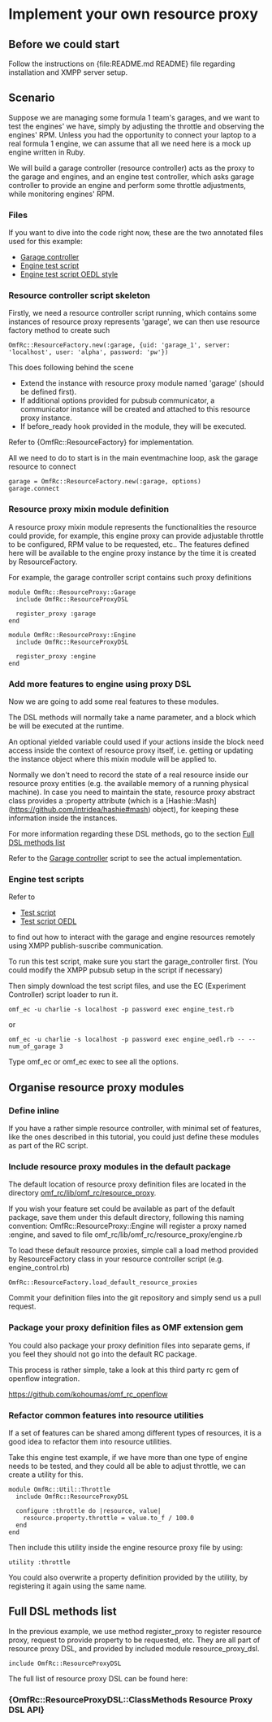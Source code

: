 # Implement your own resource proxy

## Before we could start

Follow the instructions on {file:README.md README} file regarding installation and XMPP server setup.

## Scenario

Suppose we are managing some formula 1 team's garages, and we want to test the engines' we have, simply by adjusting the throttle and observing the engines' RPM. Unless you had the opportunity to connect your laptop to a real formula 1 engine, we can assume that all we need here is a mock up engine written in Ruby.

We will build a garage controller (resource controller) acts as the proxy to the garage and engines, and an engine test controller, which asks garage controller to provide an engine and perform some throttle adjustments, while monitoring engines' RPM.

### Files

If you want to dive into the code right now, these are the two annotated files used for this example:

* [Garage controller](https://github.com/mytestbed/omf/blob/master/doc/garage_controller.rb)
* [Engine test script](https://github.com/mytestbed/omf/blob/master/omf_ec/example/engine_test.rb)
* [Engine test script OEDL style](https://github.com/mytestbed/omf/blob/master/omf_ec/example/engine_oedl.rb)


### Resource controller script skeleton

Firstly, we need a resource controller script running, which contains some instances of resource proxy represents 'garage', we can then use resource factory method to create such

    OmfRc::ResourceFactory.new(:garage, {uid: 'garage_1', server: 'localhost', user: 'alpha', password: 'pw'})

This does following behind the scene

* Extend the instance with resource proxy module named 'garage' (should be defined first).
* If additional options provided for pubsub communicator, a communicator instance will be created and attached to this resource proxy instance.
* If before\_ready hook provided in the module, they will be executed.

Refer to {OmfRc::ResourceFactory} for implementation.

All we need to do to start is in the main eventmachine loop, ask the garage resource to connect

    garage = OmfRc::ResourceFactory.new(:garage, options)
    garage.connect

### Resource proxy mixin module definition

A resource proxy mixin module represents the functionalities the resource could provide, for example, this engine proxy can provide adjustable throttle to be configured, RPM value to be requested, etc.. The features defined here will be available to the engine proxy instance by the time it is created by ResourceFactory.

For example, the garage controller script contains such proxy definitions

    module OmfRc::ResourceProxy::Garage
      include OmfRc::ResourceProxyDSL

      register_proxy :garage
    end

    module OmfRc::ResourceProxy::Engine
      include OmfRc::ResourceProxyDSL

      register_proxy :engine
    end

### Add more features to engine using proxy DSL

Now we are going to add some real features to these modules.

The DSL methods will normally take a name parameter, and a block which be will be executed at the runtime.

An optional yielded variable could used if your actions inside the block need access inside the context of resource proxy itself, i.e. getting or updating the instance object where this mixin module will be applied to.

Normally we don't need to record the state of a real resource inside our resource proxy entities (e.g. the available memory of a running physical machine). In case you need to maintain the state, resource proxy abstract class provides a :property attribute (which is a [Hashie::Mash] (https://github.com/intridea/hashie#mash) object), for keeping these information inside the instances.

For more information regarding these DSL methods, go to the section [Full DSL methods list](#Full_DSL_methods_list)

Refer to the [Garage controller](https://github.com/mytestbed/omf/blob/master/doc/garage_controller.rb) script to see the actual implementation.

### Engine test scripts

Refer to

* [Test script](https://github.com/mytestbed/omf/blob/master/omf_ec/example/engine_test.rb)
* [Test script OEDL](https://github.com/mytestbed/omf/blob/master/omf_ec/example/engine_oedl.rb)

to find out how to interact with the garage and engine resources remotely using XMPP publish-suscribe communication.

To run this test script, make sure you start the garage\_controller first. (You could modify the XMPP pubsub setup in the script if necessary)

Then simply download the test script files, and use the EC (Experiment Controller) script loader to run it.

    omf_ec -u charlie -s localhost -p password exec engine_test.rb

or

    omf_ec -u charlie -s localhost -p password exec engine_oedl.rb -- --num_of_garage 3

Type omf\_ec or omf\_ec exec to see all the options.

## Organise resource proxy modules

### Define inline

If you have a rather simple resource controller, with minimal set of features, like the ones described in this tutorial, you could just define these modules as part of the RC script.

### Include resource proxy modules in the default package

The default location of resource proxy definition files are located in the directory [omf\_rc/lib/omf\_rc/resource\_proxy](https://github.com/mytestbed/omf/tree/master/omf_rc/lib/omf_rc/resource_proxy).

If you wish your feature set could be available as part of the default package, save them under this default directory, following this naming convention: OmfRc::ResourceProxy::Engine will register a proxy named :engine, and saved to file omf\_rc/lib/omf\_rc/resource\_proxy/engine.rb

To load these default resource proxies, simple call a load method provided by ResourceFactory class in your resource controller script (e.g. engine\_control.rb)

    OmfRc::ResourceFactory.load_default_resource_proxies

Commit your definition files into the git repository and simply send us a pull request.

### Package your proxy definition files as OMF extension gem

You could also package your proxy definition files into separate gems, if you feel they should not go into the default RC package.

This process is rather simple, take a look at this third party rc gem of openflow integration.

https://github.com/kohoumas/omf_rc_openflow

### Refactor common features into resource utilities

If a set of features can be shared among different types of resources, it is a good idea to refactor them into resource utilities.

Take this engine test example, if we have more than one type of engine needs to be tested, and they could all be able to adjust throttle, we can create a utility for this.

    module OmfRc::Util::Throttle
      include OmfRc::ResourceProxyDSL

      configure :throttle do |resource, value|
        resource.property.throttle = value.to_f / 100.0
      end
    end

Then include this utility inside the engine resource proxy file by using:

    utility :throttle

You could also overwrite a property definition provided by the utility, by registering it again using the same name.

## Full DSL methods list

In the previous example, we use method register\_proxy to register resource proxy, request to provide property to be requested, etc. They are all part of resource proxy DSL, and provided by included module resource\_proxy\_dsl.

    include OmfRc::ResourceProxyDSL

The full list of resource proxy DSL can be found here:
### {OmfRc::ResourceProxyDSL::ClassMethods Resource Proxy DSL API}


